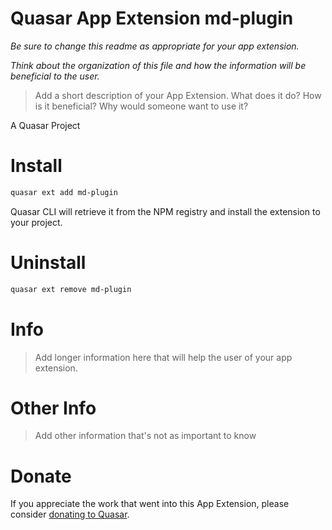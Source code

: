Quasar App Extension md-plugin
===

_Be sure to change this readme as appropriate for your app extension._

_Think about the organization of this file and how the information will be beneficial to the user._

> Add a short description of your App Extension. What does it do? How is it beneficial? Why would someone want to use it?

A Quasar Project

# Install
```bash
quasar ext add md-plugin
```
Quasar CLI will retrieve it from the NPM registry and install the extension to your project.


# Uninstall
```bash
quasar ext remove md-plugin
```

# Info
> Add longer information here that will help the user of your app extension.

# Other Info
> Add other information that's not as important to know

# Donate
If you appreciate the work that went into this App Extension, please consider [donating to Quasar](https://donate.quasar.dev).
